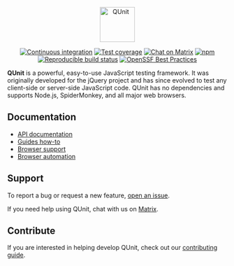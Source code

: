 <p align="center"><img src="docs/img/logo-with-colored-dark-text.svg" height="80" alt="QUnit"></p>

<div align="center">

[![Continuous integration](https://github.com/qunitjs/qunit/actions/workflows/CI.yaml/badge.svg)](https://github.com/qunitjs/qunit/actions/workflows/CI.yaml)
[![Test coverage](https://coveralls.io/repos/qunitjs/qunit/badge.svg)](https://coveralls.io/github/qunitjs/qunit)
[![Chat on Matrix](https://badges.gitter.im/Join%20Chat.svg)](https://gitter.im/qunitjs/qunit)
[![npm](https://img.shields.io/npm/v/qunit.svg?style=flat)](https://www.npmjs.com/package/qunit)
[![Reproducible build status](https://img.shields.io/badge/Reproducible_Builds-ok-success?labelColor=1e5b96)](https://github.com/qunitjs/qunit/actions/workflows/reproducible.yaml)
[![OpenSSF Best Practices](https://www.bestpractices.dev/projects/5751/badge)](https://www.bestpractices.dev/projects/5751)

</div>

**QUnit** is a powerful, easy-to-use JavaScript testing framework. It was originally developed for the jQuery
project and has since evolved to test any client-side or server-side JavaScript code. QUnit has no dependencies and supports Node.js, SpiderMonkey, and all major web browsers.

## Documentation

* [API documentation](https://qunitjs.com/api/)
* [Guides how-to](https://qunitjs.com/guides/)
* [Browser support](https://qunitjs.com/browser/#browser-support)
* [Browser automation](https://qunitjs.com/browser/#integrations)

## Support

To report a bug or request a new feature, [open an issue](https://github.com/qunitjs/qunit/issues).

If you need help using QUnit, chat with us on [Matrix](https://gitter.im/qunitjs/qunit).

## Contribute

If you are interested in helping develop QUnit, check out our [contributing guide](./CONTRIBUTING.md).
